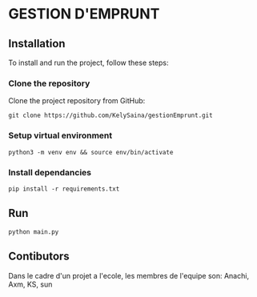 # GESTION D'EMPRUNT
## Installation

To install and run the project, follow these steps:

### Clone the repository

Clone the project repository from GitHub:

```git clone https://github.com/KelySaina/gestionEmprunt.git```

### Setup virtual environment
```python3 -m venv env && source env/bin/activate```

### Install dependancies
```pip install -r requirements.txt```

## Run
```python main.py```

## Contibutors
Dans le cadre d'un projet a l'ecole, les membres de l'equipe son:
Anachi, Axm, KS, sun

